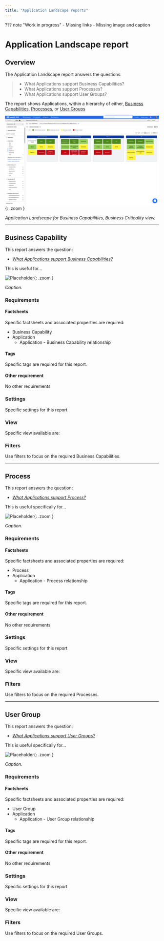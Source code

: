 ```yaml
---
title: "Application Landscape reports"
---
```


??? note "Work in progress"
    - Missing links
    - Missing image and caption

# Application Landscape report

## Overview

The Application Landscape report answers the questions:

>- What Applications support Business Capabilities?
>- What Applications support Processes?
>- What Applications support User Groups?

The report shows Applications, within a hierarchy of either, [Business Capabilities](#business-capability), [Processes](#process), or [User Groups](#user-group)


![Application Landscape report](/assets/images/application-landscape.png){: .zoom }

<!--
![](https://www.leanix.net/hubfs/2019%20LX%20Website/General/Illu/techrisk-drilldown-7-Col-XL.svg)
-->


*Application Landscape for Business Capabilities, Business Criticality view.*

--- 

## Business Capability

This report answers the question:

- *[What Applications support Business Capabilities?](../questions/#business-capability)*

This is useful for... 

![Placeholder](https://dummyimage.com/800x450/eee/aaa){: .zoom }  

*Caption.*

### Requirements

#### Factsheets

Specific factsheets and associated properties are required:

- Business Capability 
- Application
    - Application - Business Capability relationship
    
#### Tags 

Specific tags are required for this report.

#### Other requirement

No other requirements

### Settings

Specific settings for this report 

### View

Specific view available are: 

### Filters

Use filters to focus on the required Business Capabilities.

--- 

## Process
This report answers the question:

- *[What Applications support Process?](../questions/#process)*

This is useful specifically for... 

![Placeholder](https://dummyimage.com/800x450/eee/aaa){: .zoom }  

*Caption.*

### Requirements

#### Factsheets

Specific factsheets and associated properties are required:

- Process 
- Application
    - Application - Process relationship
    
#### Tags 

Specific tags are required for this report.

#### Other requirement

No other requirements

### Settings

Specific settings for this report 

### View

Specific view available are: 

### Filters

Use filters to focus on the required Processes.

--- 

## User Group 

This report answers the question:

- *[What Applications support User Groups?](../questions/#user-groups)*

This is useful specifically for... 

![Placeholder](https://dummyimage.com/800x450/eee/aaa){: .zoom }  

*Caption.*

### Requirements

#### Factsheets

Specific factsheets and associated properties are required:

- User Group 
- Application
    - Application - User Group relationship

#### Tags 

Specific tags are required for this report.

#### Other requirement

No other requirements

### Settings

Specific settings for this report 

### View

Specific view available are: 

### Filters

Use filters to focus on the required User Groups.
